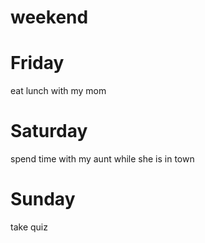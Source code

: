 # weekend

# Friday
eat lunch with my mom 

# Saturday
spend time with my aunt while she is in town
# Sunday
take quiz